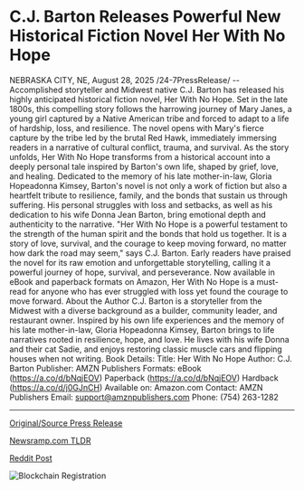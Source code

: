 # C.J. Barton Releases Powerful New Historical Fiction Novel Her With No Hope

NEBRASKA CITY, NE, August 28, 2025 /24-7PressRelease/ -- Accomplished storyteller and Midwest native C.J. Barton has released his highly anticipated historical fiction novel, Her With No Hope. Set in the late 1800s, this compelling story follows the harrowing journey of Mary Janes, a young girl captured by a Native American tribe and forced to adapt to a life of hardship, loss, and resilience.  The novel opens with Mary's fierce capture by the tribe led by the brutal Red Hawk, immediately immersing readers in a narrative of cultural conflict, trauma, and survival. As the story unfolds, Her With No Hope transforms from a historical account into a deeply personal tale inspired by Barton's own life, shaped by grief, love, and healing.  Dedicated to the memory of his late mother-in-law, Gloria Hopeadonna Kimsey, Barton's novel is not only a work of fiction but also a heartfelt tribute to resilience, family, and the bonds that sustain us through suffering. His personal struggles with loss and setbacks, as well as his dedication to his wife Donna Jean Barton, bring emotional depth and authenticity to the narrative.  "Her With No Hope is a powerful testament to the strength of the human spirit and the bonds that hold us together. It is a story of love, survival, and the courage to keep moving forward, no matter how dark the road may seem," says C.J. Barton.  Early readers have praised the novel for its raw emotion and unforgettable storytelling, calling it a powerful journey of hope, survival, and perseverance. Now available in eBook and paperback formats on Amazon, Her With No Hope is a must-read for anyone who has ever struggled with loss yet found the courage to move forward.  About the Author C.J. Barton is a storyteller from the Midwest with a diverse background as a builder, community leader, and restaurant owner. Inspired by his own life experiences and the memory of his late mother-in-law, Gloria Hopeadonna Kimsey, Barton brings to life narratives rooted in resilience, hope, and love. He lives with his wife Donna and their cat Sadie, and enjoys restoring classic muscle cars and flipping houses when not writing.  Book Details: Title: Her With No Hope Author: C.J. Barton Publisher: AMZN Publishers  Formats: eBook (https://a.co/d/bNqjEOV) Paperback (https://a.co/d/bNqjEOV) Hardback (https://a.co/d/j0GJnCH)  Available on: Amazon.com  Contact: AMZN Publishers Email: support@amznpublishers.com  Phone: (754) 263-1282 

---

[Original/Source Press Release](https://www.24-7pressrelease.com/press-release/526272/cj-barton-releases-powerful-new-historical-fiction-novel-her-with-no-hope)
                    

[Newsramp.com TLDR](https://newsramp.com/curated-news/c-j-barton-s-her-with-no-hope-novel-explores-resilience-through-historical-fiction/09864c4000a0c802dcc8a8ab0904eb3a) 

 



[Reddit Post](https://www.reddit.com/r/BookNews/comments/1n25pb4/cj_bartons_her_with_no_hope_novel_explores/) 



![Blockchain Registration](https://cdn.newsramp.app/24-7PressRelease/qrcode/258/28/elleuVx3.webp)